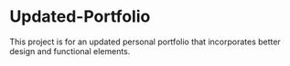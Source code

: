 # Updated-Portfolio
This project is for an updated personal portfolio that incorporates better design and functional elements.
